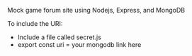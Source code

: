 Mock game forum site using Nodejs, Express, and MongoDB

To include the URI:
* Include a file called secret.js
* export const uri = your mongodb link here